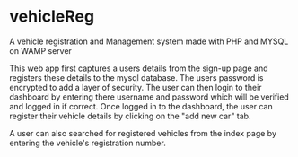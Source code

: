 # vehicleReg
A vehicle registration and Management system made with PHP and MYSQL on WAMP server

This web app first captures a users details from the sign-up page and registers these details to the mysql database.
The users password is encrypted to add a layer of security.
The user can then login to their dashboard by entering there username and password which will be verified and logged in if correct.
Once logged in to the dashboard, the user can register their vehicle details by clicking on the "add new car" tab.

A user can also searched for registered vehicles from the index page by entering the vehicle's registration number.
